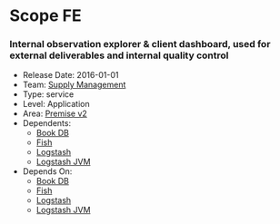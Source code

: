 # Scope FE
### Internal observation explorer & client dashboard, used for external deliverables and internal quality control
* Release Date: 2016-01-01
* Team: [Supply Management](../teams/supply.md)
* Type: service
* Level: Application
* Area: [Premise v2](../areas/v2.png)
* Dependents:
  * [Book DB](book.md)
  * [Fish](fish.md)
  * [Logstash](logstash.md)
  * [Logstash JVM](logstash-jvm.md)
* Depends On:
  * [Book DB](book.md)
  * [Fish](fish.md)
  * [Logstash](logstash.md)
  * [Logstash JVM](logstash-jvm.md)
